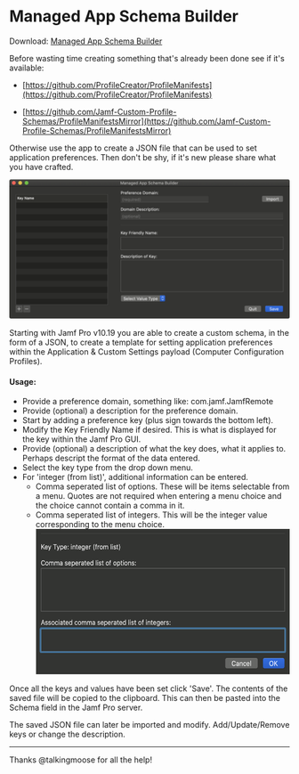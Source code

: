 # Managed App Schema Builder
Download: [Managed App Schema Builder](https://github.com/BIG-RAT/Managed-App-Schema-Builder/releases/download/current/Managed.App.Schema.Builder.zip)

Before wasting time creating something that's already been done see if it's available:

* [https://github.com/ProfileCreator/ProfileManifests](https://github.com/ProfileCreator/ProfileManifests)

* [https://github.com/Jamf-Custom-Profile-Schemas/ProfileManifestsMirror](https://github.com/Jamf-Custom-Profile-Schemas/ProfileManifestsMirror)





Otherwise use the app to create a JSON file that can be used to set application preferences.  Then don't be shy, if it's new please share what you have crafted.

![alt text](./images/App.png "Managed App Schema Builder")

Starting with Jamf Pro v10.19 you are able to create a custom schema, in the form of a JSON, to create a template for setting application preferences within the Application & Custom Settings payload (Computer Configuration Profiles).


#### Usage:
* Provide a preference domain, something like: com.jamf.JamfRemote
* Provide (optional) a description for the preference domain.
* Start by adding a preference key (plus sign towards the bottom left).
* Modify the Key Friendly Name if desired.  This is what is displayed for the key within the Jamf Pro GUI.
* Provide (optional) a description of what the key does, what it applies to.  Perhaps descript the format of the data entered.
* Select the key type from the drop down menu.
* For 'integer (from list)', additional information can be entered.
	* Comma seperated list of options.  These will be items selectable from a menu. Quotes are not required when entering a menu choice and the choice cannot contain a comma in it.
	* Comma seperated list of integers.  This will be the integer value corresponding to the menu choice.
		<img src="./images/integerFromList.png" alt="integer (from list)" width="512" height="261">


Once all the keys and values have been set click 'Save'.  The contents of the saved file will be copied to the clipboard.  This can then be pasted into the Schema field in the Jamf Pro server.

The saved JSON file can later be imported and modify.  Add/Update/Remove keys or change the description.
___

Thanks @talkingmoose for all the help!
